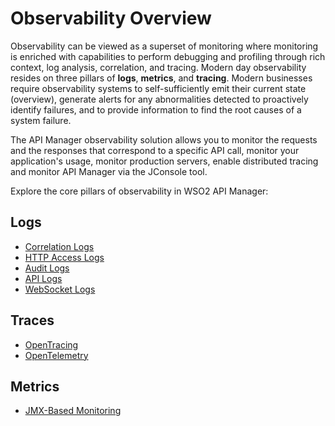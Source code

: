 # Observability Overview

Observability can be viewed as a superset of monitoring where monitoring is enriched with capabilities to perform debugging and profiling through rich context, log analysis, correlation, and tracing. Modern day observability resides on three pillars of **logs**, **metrics**, and **tracing**. Modern businesses require observability systems to self-sufficiently emit their current state (overview), generate alerts for any abnormalities detected to proactively identify failures, and to provide information to find the root causes of a system failure.

The API Manager observability solution allows you to monitor the requests and the responses that correspond to a specific API call, monitor your application's usage, monitor production servers, enable distributed tracing and monitor API Manager via the JConsole tool.

Explore the core pillars of observability in WSO2 API Manager:

## Logs
- [Correlation Logs](monitoring-correlation-logs.md)
- [HTTP Access Logs](monitoring-http-access-logs.md)
- [Audit Logs](monitoring-audit-logs.md)
- [API Logs](monitoring-api-logs.md)
- [WebSocket Logs](monitoring-websocket-logs.md)

## Traces
- [OpenTracing](traces/monitoring-with-opentracing.md)
- [OpenTelemetry](traces/monitoring-with-opentelemetry.md)

## Metrics
- [JMX-Based Monitoring](metrics/jmx-based-monitoring.md)